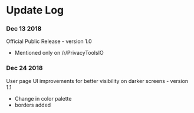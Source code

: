 # Update Log

### Dec 13 2018
Official Public Release - version 1.0
- Mentioned only on /r/PrivacyToolsIO

### Dec 24 2018
User page UI improvements for better visibility on darker screens - version 1.1
- Change in color palette
- borders added
